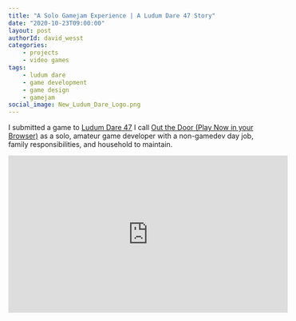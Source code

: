 ```yaml
---
title: "A Solo Gamejam Experience | A Ludum Dare 47 Story"
date: "2020-10-23T09:00:00"
layout: post
authorId: david_wesst
categories:
    - projects
    - video games
tags:
    - ludum dare
    - game development
    - game design
    - gamejam
social_image: New_Ludum_Dare_Logo.png
---
```


I submitted a game to [Ludum Dare 47](https://ldjam.com/events/ludum-dare/47/out-the-door) I call [Out the Door (Play Now in your Browser)](https://davidwesst.itch.io/out-the-door) as a solo, amateur game developer with a non-gamedev day job, family responsibilities, and household to maintain. 

<!-- more -->

<iframe width="560" height="315" src="https://www.youtube.com/embed/AFnGMS24qvg" frameborder="0" allow="accelerometer; autoplay; clipboard-write; encrypted-media; gyroscope; picture-in-picture" allowfullscreen></iframe>
